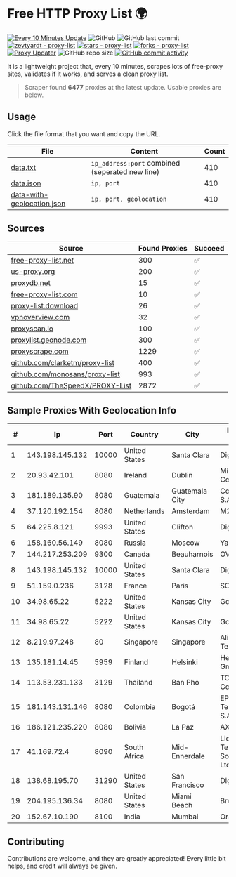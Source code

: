 
# Free HTTP Proxy List 🌍

[![Every 10 Minutes Update](https://github.com/mertguvencli/http-proxy-list/actions/workflows/main.yml/badge.svg?branch=main)](https://github.com/mertguvencli/http-proxy-list/actions/workflows/main.yml)
![GitHub](https://img.shields.io/github/license/mertguvencli/http-proxy-list)
![GitHub last commit](https://img.shields.io/github/last-commit/mertguvencli/http-proxy-list)
[![zevtyardt - proxy-list](https://img.shields.io/static/v1?label=zevtyardt&message=proxy-list&color=blue&logo=github)](https://github.com/zevtyardt/proxy-list "Go to GitHub repo")
[![stars - proxy-list](https://img.shields.io/github/stars/zevtyardt/proxy-list?style=social)](https://github.com/zevtyardt/proxy-list)
[![forks - proxy-list](https://img.shields.io/github/forks/zevtyardt/proxy-list?style=social)](https://github.com/zevtyardt/proxy-list)
[![Proxy Updater](https://github.com/zevtyardt/proxy-list/workflows/Proxy%20Updater/badge.svg)](https://github.com/zevtyardt/proxy-list/actions?query=workflow:"Proxy+Updater")
![GitHub repo size](https://img.shields.io/github/repo-size/zevtyardt/proxy-list)
[![GitHub commit activity](https://img.shields.io/github/commit-activity/m/zevtyardt/proxy-list?logo=commits)](https://github.com/zevtyardt/proxy-list/commits/main)

It is a lightweight project that, every 10 minutes, scrapes lots of free-proxy sites, validates if it works, and serves a clean proxy list.

> Scraper found **6477** proxies at the latest update. Usable proxies are below.

## Usage

Click the file format that you want and copy the URL.

|File|Content|Count|
|----|-------|-----|
|[data.txt](https://raw.githubusercontent.com/mertguvencli/http-proxy-list/main/proxy-list/data.txt)|`ip_address:port` combined (seperated new line)|410|
|[data.json](https://raw.githubusercontent.com/mertguvencli/http-proxy-list/main/proxy-list/data.json)|`ip, port`|410|
|[data-with-geolocation.json](https://raw.githubusercontent.com/mertguvencli/http-proxy-list/main/proxy-list/data-with-geolocation.json)|`ip, port, geolocation`|410|

## Sources

|Source|Found Proxies|Succeed|
|------|-------------|-------|
|[free-proxy-list.net](https://free-proxy-list.net)|300|✅|
|[us-proxy.org](https://www.us-proxy.org)|200|✅|
|[proxydb.net](http://proxydb.net)|15|✅|
|[free-proxy-list.com](https://free-proxy-list.com/?page=&port=&type%5B%5D=http&type%5B%5D=https&up_time=0&search=Search)|10|✅|
|[proxy-list.download](https://www.proxy-list.download/HTTP)|26|✅|
|[vpnoverview.com](https://vpnoverview.com/privacy/anonymous-browsing/free-proxy-servers)|32|✅|
|[proxyscan.io](https://www.proxyscan.io)|100|✅|
|[proxylist.geonode.com](https://proxylist.geonode.com/api/proxy-list?limit=300&page=1&sort_by=lastChecked&sort_type=desc&protocols=http,https)|300|✅|
|[proxyscrape.com](https://api.proxyscrape.com/v2/?request=displayproxies&protocol=http&timeout=10000&country=all&ssl=all&anonymity=all)|1229|✅|
|[github.com/clarketm/proxy-list](https://raw.githubusercontent.com/clarketm/proxy-list/master/proxy-list-raw.txt)|400|✅|
|[github.com/monosans/proxy-list](https://raw.githubusercontent.com/monosans/proxy-list/main/proxies/http.txt)|993|✅|
|[github.com/TheSpeedX/PROXY-List](https://raw.githubusercontent.com/TheSpeedX/PROXY-List/master/http.txt)|2872|✅|


## Sample Proxies With Geolocation Info

|#|Ip|Port|Country|City|Internet Service Provider|
|-|--|----|-------|----|-------------------------|
|1|143.198.145.132|10000|United States|Santa Clara|DigitalOcean, LLC|
|2|20.93.42.101|8080|Ireland|Dublin|Microsoft Corporation|
|3|181.189.135.90|8080|Guatemala|Guatemala City|Comcel Guatemala S.A.|
|4|37.120.192.154|8080|Netherlands|Amsterdam|M247 Europe SRL|
|5|64.225.8.121|9993|United States|Clifton|DigitalOcean, LLC|
|6|158.160.56.149|8080|Russia|Moscow|Yandex.Cloud LLC|
|7|144.217.253.209|9300|Canada|Beauharnois|OVH SAS|
|8|143.198.145.132|10000|United States|Santa Clara|DigitalOcean, LLC|
|9|51.159.0.236|3128|France|Paris|SCALEWAY|
|10|34.98.65.22|5222|United States|Kansas City|Google LLC|
|11|34.98.65.22|5222|United States|Kansas City|Google LLC|
|12|8.219.97.248|80|Singapore|Singapore|Alibaba (US) Technology Co., Ltd.|
|13|135.181.14.45|5959|Finland|Helsinki|Hetzner Online GmbH|
|14|113.53.231.133|3129|Thailand|Ban Pho|TOT Public Company Limited|
|15|181.143.131.146|8080|Colombia|Bogotá|EPM Telecomunicaciones S.A. E.S.P.|
|16|186.121.235.220|8080|Bolivia|La Paz|AXS Bolivia S. A.|
|17|41.169.72.4|8090|South Africa|Mid-Ennerdale|Liquid Telecommunications South Africa (Pty) Ltd|
|18|138.68.195.70|31290|United States|San Francisco|DigitalOcean, LLC|
|19|204.195.136.34|8080|United States|Miami Beach|Breezeline|
|20|152.67.10.190|8100|India|Mumbai|Oracle Corporation|



## Contributing

Contributions are welcome, and they are greatly appreciated! Every
little bit helps, and credit will always be given.

